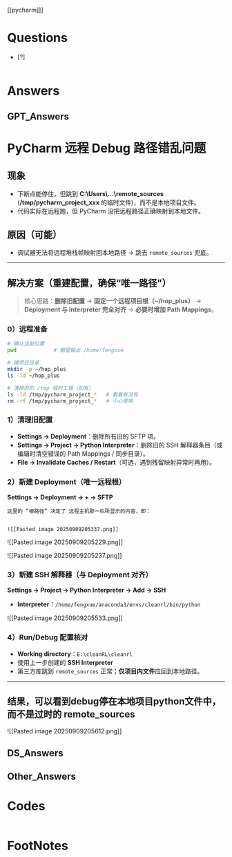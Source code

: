 [[pycharm]]]

# Questions

- [?] 

```python

```

# Answers

## GPT_Answers

# PyCharm 远程 Debug 路径错乱问题

## 现象

* 下断点能停住，但跳到 **C:\Users\…\remote\_sources**  (**/tmp/pycharm\_project\_xxx** 的临时文件)，而不是本地项目文件。
* 代码实际在远程跑，但 PyCharm 没把远程路径正确映射到本地文件。

## 原因（可能）

* 调试器无法将远程堆栈帧映射回本地路径 → 跳去 `remote_sources` 兜底。

---

## 解决方案（重建配置，确保“唯一路径”）

> 核心思路：**删除旧配置** → **固定一个远程项目根（\~/hop\_plus）** → **Deployment 与 Interpreter 完全对齐** → **必要时增加 Path Mappings**。

### 0）远程准备

```bash
# 确认当前位置
pwd            # 期望输出 /home/fengxue

# 建项目目录
mkdir -p ~/hop_plus
ls -ld ~/hop_plus

# 清掉旧的 /tmp 临时工程（如有）
ls -ld /tmp/pycharm_project_*   # 看看有没有
rm -rf /tmp/pycharm_project_*   # 小心使用
```

### 1）清理旧配置

* **Settings → Deployment**：删除所有旧的 SFTP 项。
* **Settings → Project → Python Interpreter**：删除旧的 SSH 解释器条目（或编辑时清空错误的 Path Mappings / 同步目录）。
* **File → Invalidate Caches / Restart**（可选，遇到残留映射异常时再用）。

### 2）新建 Deployment（唯一远程根）

**Settings → Deployment → + → SFTP**

```ad-tip
这里的 “根路径” 决定了 远程主机那一栏所显示的内容，即：


![[Pasted image 20250909205337.png]]
```


![[Pasted image 20250909205229.png]]

![[Pasted image 20250909205237.png]]

### 3）新建 SSH 解释器（与 Deployment 对齐）

**Settings → Project → Python Interpreter → Add → SSH**

* **Interpreter**：`/home/fengxue/anaconda3/envs/cleanrl/bin/python`

![[Pasted image 20250909205533.png]]


### 4）Run/Debug 配置核对

* **Working directory**：`E:\cleanRL\cleanrl`
* 使用上一步创建的 **SSH Interpreter**
* 第三方库跳到 `remote_sources` 正常；**仅项目内文件**应回到本地路径。

---

	

## 结果，可以看到debug停在本地项目python文件中，而不是过时的 remote_sources
![[Pasted image 20250909205612.png]]


## DS_Answers


## Other_Answers


# Codes

```python

```


# FootNotes
